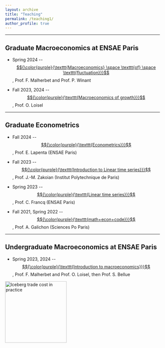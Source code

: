 ```yaml
---
layout: archive
title: "Teaching"
permalink: /teaching1/
author_profile: true
---
```


---

## Graduate Macroeconomics at ENSAE Paris

* Spring 2024 -- [$${\color{purple}{\texttt{Macroeconomics} \space \texttt{of} \space \texttt{fluctuation}}}$$](https://www.ensae.fr/courses/5707-macroeconomie-2-fluctuations), Prof. F. Malherbet and Prof. P. Winant  
    
* Fall 2023, 2024 -- [$${\color{purple}{\texttt{Macroeconomics of growth}}}$$](https://www.ensae.fr/courses/5841-macroeconomie-1), Prof. O. Loisel  

---
    
## Graduate Econometrics

* Fall 2024 -- [$${\color{purple}{\texttt{Econometrics}}}$$](https://www.ensae.fr/courses/6099), Prof. E. Lapenta (ENSAE Paris)

* Fall 2023 -- [$${\color{purple}{\texttt{Introduction to Linear time series}}}$$](https://www.ip-paris.fr/en/education/masters/economics-program/master-year-1-economics), Prof. J.-M. Zakoian (Institut Polytechnique de Paris)

* Spring 2023 -- [$${\color{purple}{\texttt{Linear time series}}}$$](https://www.ensae.fr/courses/146), Prof. C. Francq (ENSAE Paris)

* Fall 2021, Spring 2022 -- [$${\color{purple}{\texttt{math+econ+code}}}$$](https://www.math-econ-code.org), Prof. A. Galichon (Sciences Po Paris)  

---

## Undergraduate Macroeconomics at ENSAE Paris

* Spring 2023, 2024 -- [$${\color{purple}{\texttt{Introduction to macroeconomics}}}$$](https://www.ensae.fr/courses/5083-introduction-la-macroeconomie), Prof. F. Malherbet and Prof. O. Loisel, then Prof. S. Bellue 

<img src="https://clementmontes.github.io/files/IcebergTradeCost.png" alt="Iceberg trade cost in practice" width="200"/>
